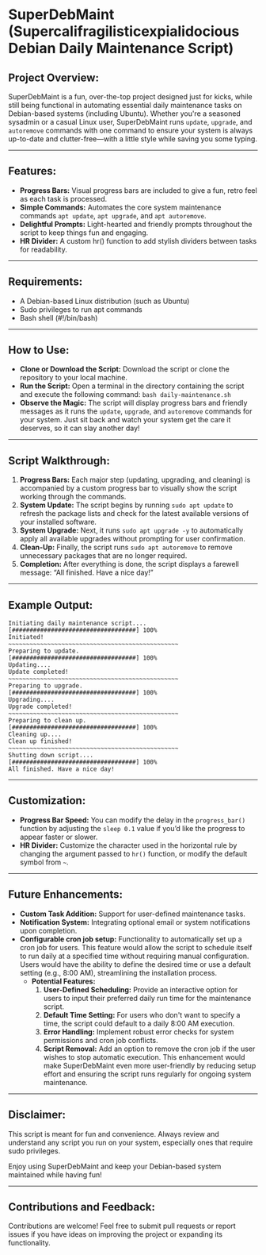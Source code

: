# SuperDebMaint (Supercalifragilisticexpialidocious Debian Daily Maintenance Script)

## Project Overview:
SuperDebMaint is a fun, over-the-top project designed just for kicks, while still being functional in automating essential daily maintenance tasks on Debian-based systems (including Ubuntu). Whether you're a seasoned sysadmin or a casual Linux user, SuperDebMaint runs `update`, `upgrade`, and `autoremove` commands with one command to ensure your system is always up-to-date and clutter-free—with a little style while saving you some typing.

---

## Features:
* **Progress Bars:** Visual progress bars are included to give a fun, retro feel as each task is processed.
* **Simple Commands:** Automates the core system maintenance commands `apt update`, `apt upgrade`, and `apt autoremove`.
* **Delightful Prompts:** Light-hearted and friendly prompts throughout the script to keep things fun and engaging.
* **HR Divider:** A custom hr() function to add stylish dividers between tasks for readability.

---

## Requirements:
* A Debian-based Linux distribution (such as Ubuntu)
* Sudo privileges to run apt commands
* Bash shell (#!/bin/bash)

---

## How to Use:
* **Clone or Download the Script:** Download the script or clone the repository to your local machine.
* **Run the Script:** Open a terminal in the directory containing the script and execute the following command: `bash daily-maintenance.sh`
* **Observe the Magic:** The script will display progress bars and friendly messages as it runs the `update`, `upgrade`, and `autoremove` commands for your system. Just sit back and watch your system get the care it deserves, so it can slay another day!

---

## Script Walkthrough:

1. **Progress Bars:**
Each major step (updating, upgrading, and cleaning) is accompanied by a custom progress bar to visually show the script working through the commands.
2. **System Update:** The script begins by running `sudo apt update` to refresh the package lists and check for the latest available versions of your installed software.
3. **System Upgrade:** Next, it runs `sudo apt upgrade -y` to automatically apply all available upgrades without prompting for user confirmation.
4. **Clean-Up:** Finally, the script runs `sudo apt autoremove` to remove unnecessary packages that are no longer required.
5. **Completion:** After everything is done, the script displays a farewell message: “All finished. Have a nice day!”

---

## Example Output:
```
Initiating daily maintenance script....
[###################################] 100%
Initiated!
~~~~~~~~~~~~~~~~~~~~~~~~~~~~~~~~~~~~~~~~~~~~~~~~
Preparing to update.
[###################################] 100%
Updating....
Update completed!
~~~~~~~~~~~~~~~~~~~~~~~~~~~~~~~~~~~~~~~~~~~~~~~~
Preparing to upgrade.
[###################################] 100%
Upgrading....
Upgrade completed!
~~~~~~~~~~~~~~~~~~~~~~~~~~~~~~~~~~~~~~~~~~~~~~~~
Preparing to clean up.
[###################################] 100%
Cleaning up....
Clean up finished!
~~~~~~~~~~~~~~~~~~~~~~~~~~~~~~~~~~~~~~~~~~~~~~~~
Shutting down script....
[###################################] 100%
All finished. Have a nice day!
```

---

## Customization:

* **Progress Bar Speed:** You can modify the delay in the `progress_bar()` function by adjusting the `sleep 0.1` value if you’d like the progress to appear faster or slower.
* **HR Divider:** Customize the character used in the horizontal rule by changing the argument passed to `hr()` function, or modify the default symbol from `~`.

---

## Future Enhancements:
* **Custom Task Addition:** Support for user-defined maintenance tasks.
* **Notification System:** Integrating optional email or system notifications upon completion.
* **Configurable cron job setup:** Functionality to automatically set up a cron job for users. This feature would allow the script to schedule itself to run daily at a specified time without requiring manual configuration. Users would have the ability to define the desired time or use a default setting (e.g., 8:00 AM), streamlining the installation process.
    * **Potential Features:**
        1. **User-Defined Scheduling:** Provide an interactive option for users to input their preferred daily run time for the maintenance script.
        2. **Default Time Setting:** For users who don't want to specify a time, the script could default to a daily 8:00 AM execution.
        3. **Error Handling:** Implement robust error checks for system permissions and cron job conflicts.
        4. **Script Removal:** Add an option to remove the cron job if the user wishes to stop automatic execution.
This enhancement would make SuperDebMaint even more user-friendly by reducing setup effort and ensuring the script runs regularly for ongoing system maintenance.

---

## Disclaimer:
This script is meant for fun and convenience. Always review and understand any script you run on your system, especially ones that require sudo privileges.

Enjoy using SuperDebMaint and keep your Debian-based system maintained while having fun!

---

## Contributions and Feedback: 
Contributions are welcome! Feel free to submit pull requests or report issues if you have ideas on improving the project or expanding its functionality.